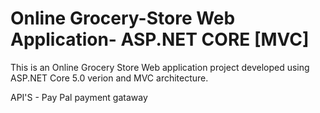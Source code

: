 # Online Grocery-Store Web Application- ASP.NET CORE [MVC]
This is an Online Grocery Store Web application project developed using ASP.NET Core 5.0 verion and MVC architecture.

API'S - Pay Pal payment gataway
